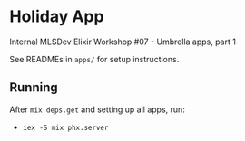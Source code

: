 # Holiday App

Internal MLSDev Elixir Workshop #07 - Umbrella apps, part 1

See READMEs in `apps/` for setup instructions.

## Running

After `mix deps.get` and setting up all apps, run:

* `iex -S mix phx.server`

